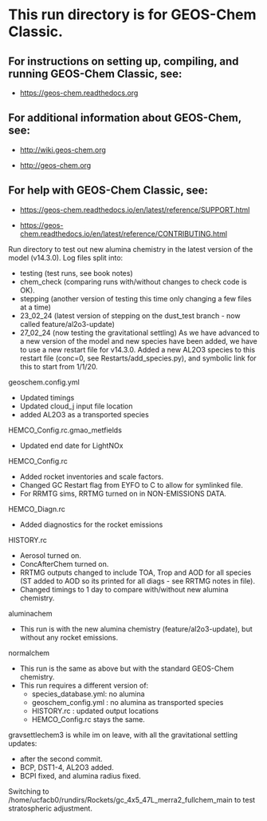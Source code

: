 # This run directory is for GEOS-Chem Classic.

## For instructions on setting up, compiling, and running GEOS-Chem Classic, see:

  - https://geos-chem.readthedocs.org

## For additional information about GEOS-Chem, see:

  - http://wiki.geos-chem.org

  - http://geos-chem.org

## For help with GEOS-Chem Classic, see:

  - https://geos-chem.readthedocs.io/en/latest/reference/SUPPORT.html

  - https://geos-chem.readthedocs.io/en/latest/reference/CONTRIBUTING.html

Run directory to test out new alumina chemistry in the latest version of the model (v14.3.0).
Log files split into:
  - testing (test runs, see book notes)
  - chem_check (comparing runs with/without changes to check code is OK).
  - stepping (another version of testing this time only changing a few files at a time)
  - 23_02_24 (latest version of stepping on the dust_test branch - now called feature/al2o3-update)
  - 27_02_24 (now testing the gravitational settling)
As we have advanced to a new version of the model and new species have been added, we have to use a new restart file for v14.3.0.
Added a new AL2O3 species to this restart file (conc=0, see Restarts/add_species.py), and symbolic link for this to start from 1/1/20.

geoschem.config.yml
  - Updated timings
  - Updated cloud_j input file location
  - added AL2O3 as a transported species

HEMCO_Config.rc.gmao_metfields
  - Updated end date for LightNOx

HEMCO_Config.rc
  - Added rocket inventories and scale factors.
  - Changed GC Restart flag from EYFO to C to allow for symlinked file.
  - For RRMTG sims, RRTMG turned on in NON-EMISSIONS DATA.

HEMCO_Diagn.rc
  - Added diagnostics for the rocket emissions

HISTORY.rc
  - Aerosol turned on.
  - ConcAfterChem turned on.
  - RRTMG outputs changed to include TOA, Trop and AOD for all species (ST added to AOD so its printed for all diags - see RRTMG notes in file).
  - Changed timings to 1 day to compare with/without new alumina chemistry.

aluminachem
  - This run is with the new alumina chemistry (feature/al2o3-update), but without any rocket emissions.

normalchem
  - This run is the same as above but with the standard GEOS-Chem chemistry.
  - This run requires a different version of:
    - species_database.yml: no alumina
    - geoschem_config.yml : no alumina as transported species
    - HISTORY.rc          : updated output locations
    - HEMCO_Config.rc stays the same.

gravsettlechem3 is while im on leave, with all the gravitational settling updates:
  - after the second commit.
  - BCP, DST1-4, AL2O3 added.
  - BCPI fixed, and alumina radius fixed.

Switching to /home/ucfacb0/rundirs/Rockets/gc_4x5_47L_merra2_fullchem_main to test stratospheric adjustment.